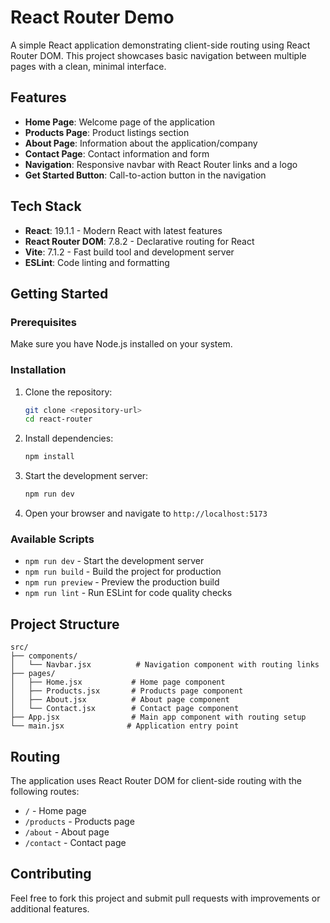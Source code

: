 # React Router Demo

A simple React application demonstrating client-side routing using React Router DOM. This project showcases basic navigation between multiple pages with a clean, minimal interface.

## Features

- **Home Page**: Welcome page of the application
- **Products Page**: Product listings section
- **About Page**: Information about the application/company
- **Contact Page**: Contact information and form
- **Navigation**: Responsive navbar with React Router links and a logo
- **Get Started Button**: Call-to-action button in the navigation

## Tech Stack

- **React**: 19.1.1 - Modern React with latest features
- **React Router DOM**: 7.8.2 - Declarative routing for React
- **Vite**: 7.1.2 - Fast build tool and development server
- **ESLint**: Code linting and formatting

## Getting Started

### Prerequisites

Make sure you have Node.js installed on your system.

### Installation

1. Clone the repository:
   ```bash
   git clone <repository-url>
   cd react-router
   ```

2. Install dependencies:
   ```bash
   npm install
   ```

3. Start the development server:
   ```bash
   npm run dev
   ```

4. Open your browser and navigate to `http://localhost:5173`

### Available Scripts

- `npm run dev` - Start the development server
- `npm run build` - Build the project for production
- `npm run preview` - Preview the production build
- `npm run lint` - Run ESLint for code quality checks

## Project Structure

```
src/
├── components/
│   └── Navbar.jsx          # Navigation component with routing links
├── pages/
│   ├── Home.jsx           # Home page component
│   ├── Products.jsx       # Products page component
│   ├── About.jsx          # About page component
│   └── Contact.jsx        # Contact page component
├── App.jsx                # Main app component with routing setup
└── main.jsx              # Application entry point
```

## Routing

The application uses React Router DOM for client-side routing with the following routes:
- `/` - Home page
- `/products` - Products page
- `/about` - About page
- `/contact` - Contact page

## Contributing

Feel free to fork this project and submit pull requests with improvements or additional features.
